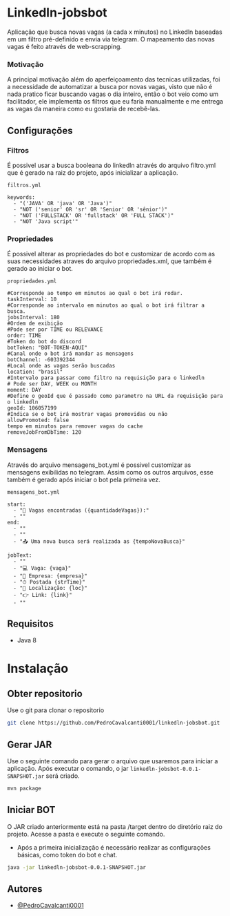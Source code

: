 
# Linkedln-jobsbot

Aplicação que busca novas vagas (a cada x minutos) no Linkedln baseadas em um filtro pré-definido e envia via telegram. O mapeamento das novas vagas é feito através de web-scrapping.


### Motivação

A principal motivação além do aperfeiçoamento das tecnicas utilizadas, foi a necessidade de automatizar a busca por novas vagas, visto que não é nada pratico ficar buscando vagas o dia inteiro, então o bot veio como um facilitador, ele implementa os filtros que eu faria manualmente e me entrega as vagas da maneira como eu gostaria de recebê-las.

## Configurações

### Filtros

É possivel usar a busca booleana do linkedln através do arquivo filtro.yml que é gerado na raiz do projeto, após inicializar a aplicação.

`filtros.yml`
```
keywords:
  - "('JAVA' OR 'java' OR 'Java')"
  - "NOT ('senior' OR 'sr' OR 'Senior' OR 'sênior')"
  - "NOT ('FULLSTACK' OR 'fullstack' OR 'FULL STACK')"
  - "NOT 'Java script'"
```

### Propriedades

É possivel alterar as propriedades do bot e customizar de acordo com as suas necessidades atraves do arquivo propriedades.xml, que também é gerado ao iniciar o bot.

`propriedades.yml`
```
#Corresponde ao tempo em minutos ao qual o bot irá rodar.
taskInterval: 10
#Corresponde ao intervalo em minutos ao qual o bot irá filtrar a busca.
jobsInterval: 180
#Ordem de exibição
#Pode ser por TIME ou RELEVANCE
order: TIME
#Token do bot do discord
botToken: "BOT-TOKEN-AQUI"
#Canal onde o bot irá mandar as mensagens
botChannel: -603392344
#Local onde as vagas serão buscadas
location: "brasil"
#Intervalo para passar como filtro na requisição para o linkedln
# Pode ser DAY, WEEK ou MONTH
moment: DAY
#Define o geoId que é passado como parametro na URL da requisição para o linkedln
geoId: 106057199
#Indica se o bot irá mostrar vagas promovidas ou não
allowPromoted: false
tempo em minutos para remover vagas do cache
removeJobFromDbTime: 120
```

### Mensagens

Através do arquivo mensagens_bot.yml é possivel customizar as mensagens exibilidas no telegram. Assim como os outros arquivos, esse também é gerado após iniciar o bot pela primeira vez.

`mensagens_bot.yml`
```
start:
  - "🔎 Vagas encontradas ({quantidadeVagas}):"
  - ""
end:
  - ""
  - ""
  - "📤 Uma nova busca será realizada as {tempoNovaBusca}"

jobText:
  - ""
  - "💻 Vaga: {vaga}"
  - "🏦 Empresa: {empresa}"
  - "⏱ Postada {strTime}"
  - "📌 Localização: {loc}"
  - "👉 Link: {link}"
  - ""
```

## Requisitos

- Java 8
# Instalação

## Obter repositorio
Use o git para clonar o repositorio

```bash
git clone https://github.com/PedroCavalcanti0001/linkedln-jobsbot.git
```
## Gerar JAR

Use o seguinte comando para gerar o arquivo que usaremos para iniciar a aplicação. Após executar o comando, o jar `linkedln-jobsbot-0.0.1-SNAPSHOT.jar` será criado.

```bash
mvn package
```



## Iniciar BOT

O JAR criado anteriormente está na pasta /target dentro do diretório raiz do projeto. Acesse a pasta 
e execute o seguinte comando.

* Após a primeira inicialização é necessário realizar as configurações básicas, como token do bot e chat.

```bash
java -jar linkedln-jobsbot-0.0.1-SNAPSHOT.jar
```

## Autores

- [@PedroCavalcanti0001](https://github.com/PedroCavalcanti0001)
